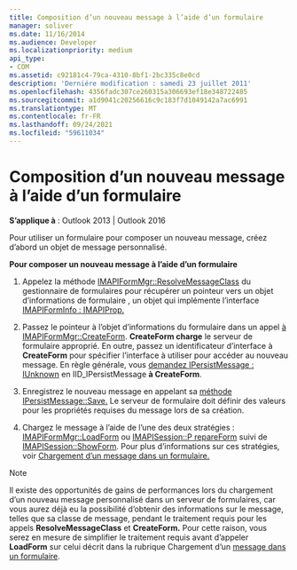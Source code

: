 ```yaml
---
title: Composition d’un nouveau message à l’aide d’un formulaire
manager: soliver
ms.date: 11/16/2014
ms.audience: Developer
ms.localizationpriority: medium
api_type:
- COM
ms.assetid: c92181c4-79ca-4310-8bf1-2bc335c8e0cd
description: 'Derniére modification : samedi 23 juillet 2011'
ms.openlocfilehash: 4356fadc307ce260315a306693ef18e348722485
ms.sourcegitcommit: a1d9041c20256616c9c183f7d1049142a7ac6991
ms.translationtype: MT
ms.contentlocale: fr-FR
ms.lasthandoff: 09/24/2021
ms.locfileid: "59611034"
---
```

# <a name="composing-a-new-message-by-using-a-form"></a>Composition d’un nouveau message à l’aide d’un formulaire

  
  
**S’applique à** : Outlook 2013 | Outlook 2016 
  
Pour utiliser un formulaire pour composer un nouveau message, créez d’abord un objet de message personnalisé.
  
 **Pour composer un nouveau message à l’aide d’un formulaire**
  
1. Appelez la méthode [IMAPIFormMgr::ResolveMessageClass](imapiformmgr-resolvemessageclass.md) du gestionnaire de formulaires pour récupérer un pointeur vers un objet d’informations de formulaire , un objet qui implémente l’interface [IMAPIFormInfo : IMAPIProp.](imapiforminfoimapiprop.md) 
    
2. Passez le pointeur à l’objet d’informations du formulaire dans un appel [à IMAPIFormMgr::CreateForm](imapiformmgr-createform.md). **CreateForm charge** le serveur de formulaire approprié. En outre, passez un identificateur d’interface à **CreateForm** pour spécifier l’interface à utiliser pour accéder au nouveau message. En règle générale, vous [demandez IPersistMessage : IUnknown](ipersistmessageiunknown.md) en IID_IPersistMessage **à CreateForm**.
    
3. Enregistrez le nouveau message en appelant sa [méthode IPersistMessage::Save.](ipersistmessage-save.md) Le serveur de formulaire doit définir des valeurs pour les propriétés requises du message lors de sa création. 
    
4. Chargez le message à l’aide de l’une des deux stratégies : [IMAPIFormMgr::LoadForm](imapiformmgr-loadform.md) ou [IMAPISession::P repareForm](imapisession-prepareform.md) suivi de [IMAPISession::ShowForm](imapisession-showform.md). Pour plus d’informations sur ces stratégies, voir [Chargement d’un message dans un formulaire.](loading-a-message-into-a-form.md)
    
> [!NOTE]
> Il existe des opportunités de gains de performances lors du chargement d’un nouveau message personnalisé dans un serveur de formulaires, car vous aurez déjà eu la possibilité d’obtenir des informations sur le message, telles que sa classe de message, pendant le traitement requis pour les appels **ResolveMessageClass** et **CreateForm.** Pour cette raison, vous serez en mesure de simplifier le traitement requis avant d’appeler **LoadForm** sur celui décrit dans la rubrique Chargement d’un [message dans un formulaire](loading-a-message-into-a-form.md). 
  

